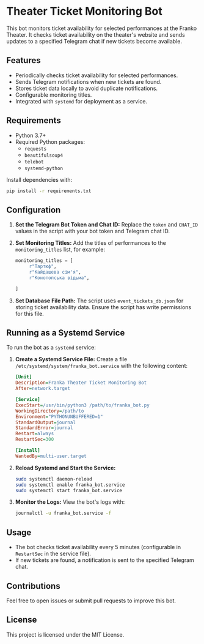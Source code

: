 # Theater Ticket Monitoring Bot

This bot monitors ticket availability for selected performances at the Franko Theater. It checks ticket availability on the theater's website and sends updates to a specified Telegram chat if new tickets become available.

## Features
- Periodically checks ticket availability for selected performances.
- Sends Telegram notifications when new tickets are found.
- Stores ticket data locally to avoid duplicate notifications.
- Configurable monitoring titles.
- Integrated with `systemd` for deployment as a service.

## Requirements
- Python 3.7+
- Required Python packages:
  - `requests`
  - `beautifulsoup4`
  - `telebot`
  - `systemd-python`

Install dependencies with:
```bash
pip install -r requirements.txt
```

## Configuration
1. **Set the Telegram Bot Token and Chat ID:**
   Replace the `token` and `CHAT_ID` values in the script with your bot token and Telegram chat ID.

2. **Set Monitoring Titles:**
   Add the titles of performances to the `monitoring_titles` list, for example:
   ```python
   monitoring_titles = [
        r"Тартюф",
        r"Кайдашева сім'я",
        r"Конотопська відьма",

   ]
   ```

3. **Set Database File Path:**
   The script uses `event_tickets_db.json` for storing ticket availability data. Ensure the script has write permissions for this file.

## Running as a Systemd Service

To run the bot as a `systemd` service:

1. **Create a Systemd Service File:**
   Create a file `/etc/systemd/system/franka_bot.service` with the following content:
   ```ini
   [Unit]
   Description=Franka Theater Ticket Monitoring Bot
   After=network.target

   [Service]
   ExecStart=/usr/bin/python3 /path/to/franka_bot.py
   WorkingDirectory=/path/to
   Environment="PYTHONUNBUFFERED=1"
   StandardOutput=journal
   StandardError=journal
   Restart=always
   RestartSec=300

   [Install]
   WantedBy=multi-user.target
   ```

2. **Reload Systemd and Start the Service:**
   ```bash
   sudo systemctl daemon-reload
   sudo systemctl enable franka_bot.service
   sudo systemctl start franka_bot.service
   ```

3. **Monitor the Logs:**
   View the bot's logs with:
   ```bash
   journalctl -u franka_bot.service -f
   ```

## Usage
- The bot checks ticket availability every 5 minutes (configurable in `RestartSec` in the service file).
- If new tickets are found, a notification is sent to the specified Telegram chat.

## Contributions
Feel free to open issues or submit pull requests to improve this bot.

## License
This project is licensed under the MIT License.

